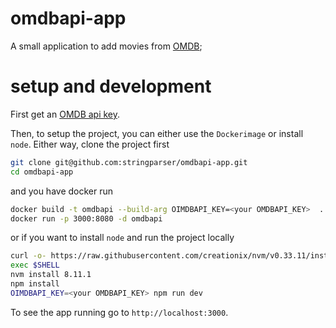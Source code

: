 # omdbapi-app

A small application to add movies from [OMDB](http://www.omdbapi.com/);

# setup and development

First get an [OMDB api key](http://www.omdbapi.com/apikey.aspx).

Then, to setup the project, you can either use the `Dockerimage` or install `node`. Either way, clone the project first

```sh
git clone git@github.com:stringparser/omdbapi-app.git
cd omdbapi-app
```

and you have docker run

```sh
docker build -t omdbapi --build-arg OIMDBAPI_KEY=<your OMDBAPI_KEY>  .
docker run -p 3000:8080 -d omdbapi
```

or if you want to install `node` and run the project locally

```sh
curl -o- https://raw.githubusercontent.com/creationix/nvm/v0.33.11/install.sh | bash
exec $SHELL
nvm install 8.11.1
npm install
OIMDBAPI_KEY=<your OMDBAPI_KEY> npm run dev
```

To see the app running go to `http://localhost:3000`.
